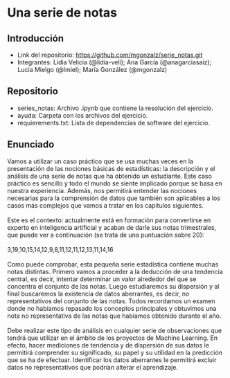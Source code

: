 # Una serie de notas

## Introducción
- Link del repositorio: https://github.com/mgonzalz/serie_notas.git</br>
- Integrantes: Lidia Velicia (@lidia-veli); Ana García (@anagarciasaiz); Lucia Mielgo (@lmiel); María González (@mgonzalz)</br>

## Repositorio
- series_notas: Archivo .ipynb que contiene la resolución del ejercicio.
- ayuda: Carpeta con los archivos del ejercicio.
- requierements.txt: Lista de dependencias de software del ejercicio.
## Enunciado

Vamos a utilizar un caso práctico que se usa muchas veces en la presentación de las nociones básicas de estadísticas: la descripción y el análisis de una serie de notas que ha obtenido un estudiante. Este caso práctico es sencillo y todo el mundo se siente implicado porque se basa en nuestra experiencia. Además, nos permitirá entender las nociones necesarias para la comprensión de datos que también son aplicables a los casos más complejos que vamos a tratar en los capítulos siguientes.</br>
</br>
Este es el contexto: actualmente está en formación para convertirse en experto en inteligencia artificial y acaban de darle sus notas trimestrales, que puede ver a continuación (se trata de una puntuación sobre 20):</br>
</br>
3,19,10,15,14,12,9,8,11,12,11,12,13,11,14,16 </br>
</br>
Como puede comprobar, esta pequeña serie estadística contiene muchas notas distintas. Primero vamos a proceder a la deducción de una tendencia central, es decir, intentar determinar un valor alrededor del que se concentra el conjunto de las notas. Luego estudiaremos su dispersión y al final buscaremos la existencia de datos aberrantes, es decir, no representativos del conjunto de las notas. Todos recordamos un examen donde no habíamos repasado los conceptos principales y obtuvimos una nota no representativa de las notas que habíamos obtenido durante el año.</br>
</br>
Debe realizar este tipo de análisis en cualquier serie de observaciones que tendrá que utilizar en el ámbito de los proyectos de Machine Learning. En efecto, hacer mediciones de tendencia y de dispersión de sus datos le permitirá comprender su significado, su papel y su utilidad en la predicción que se ha de efectuar. Identificar los datos aberrantes le permitirá excluir datos no representativos que podrían alterar el aprendizaje.</br>
